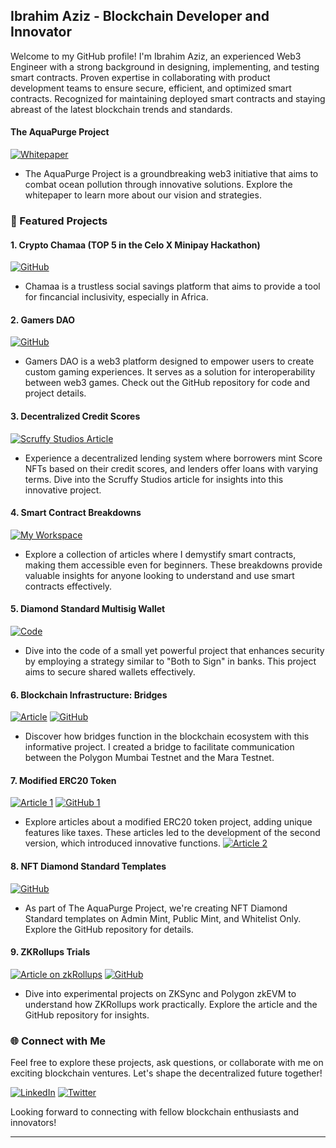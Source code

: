 ## Ibrahim Aziz - Blockchain Developer and Innovator

Welcome to my GitHub profile! I'm Ibrahim Aziz, an experienced Web3 Engineer with a strong background in designing, implementing, and testing smart contracts. Proven expertise in
collaborating with product development teams to ensure secure, efficient, and optimized smart contracts. Recognized for maintaining deployed smart contracts and staying abreast of the latest blockchain trends and standards.

#### The AquaPurge Project
[![Whitepaper](https://img.shields.io/badge/Whitepaper-PDF-blue)](https://aquapurge-project.gitbook.io/aqpp-whitepaper/)
- The AquaPurge Project is a groundbreaking web3 initiative that aims to combat ocean pollution through innovative solutions. Explore the whitepaper to learn more about our vision and strategies.

### 🚀 Featured Projects

#### 1. Crypto Chamaa (TOP 5 in the Celo X Minipay Hackathon)
[![GitHub](https://img.shields.io/badge/GitHub-Repo-brightgreen)](https://github.com/ibraziz21/crypto-chama)
- Chamaa is a trustless social savings platform that aims to provide a tool for fincancial inclusivity, especially in Africa.

#### 2. Gamers DAO
[![GitHub](https://img.shields.io/badge/GitHub-Repo-brightgreen)](https://github.com/digimindske/gamers-dao)
- Gamers DAO is a web3 platform designed to empower users to create custom gaming experiences. It serves as a solution for interoperability between web3 games. Check out the GitHub repository for code and project details.

#### 3. Decentralized Credit Scores
[![Scruffy Studios Article](https://img.shields.io/badge/Scruffy%20Studios-Article-lightgrey)](https://medium.com/coinmonks/decentralised-credit-scores-8c0439770fd3)
- Experience a decentralized lending system where borrowers mint Score NFTs based on their credit scores, and lenders offer loans with varying terms. Dive into the Scruffy Studios article for insights into this innovative project.

#### 4. Smart Contract Breakdowns
[![My Workspace](https://img.shields.io/badge/My%20Workspace-Article-orange)](https://miro.com/app/board/uXjVMu8gqC8=/?share_link_id=519860862171)
- Explore a collection of articles where I demystify smart contracts, making them accessible even for beginners. These breakdowns provide valuable insights for anyone looking to understand and use smart contracts effectively.

#### 5. Diamond Standard Multisig Wallet
[![Code](https://img.shields.io/badge/Code-Repo-blueviolet)](https://github.com/ibraziz21/dst-multisig)
- Dive into the code of a small yet powerful project that enhances security by employing a strategy similar to "Both to Sign" in banks. This project aims to secure shared wallets effectively.

#### 6. Blockchain Infrastructure: Bridges
[![Article](https://img.shields.io/badge/Article-Read-red)](https://medium.com/coinmonks/web3-infrastructure-architecture-cross-chain-token-bridge-7696286a8999)
[![GitHub](https://img.shields.io/badge/GitHub-Repo-brightgreen)](https://github.com/ibraziz21/crossbridge)
- Discover how bridges function in the blockchain ecosystem with this informative project. I created a bridge to facilitate communication between the Polygon Mumbai Testnet and the Mara Testnet.

#### 7. Modified ERC20 Token
[![Article 1](https://img.shields.io/badge/Article%201-Read-blue)](https://medium.com/coinsbench/modifying-openzeppelins-erc20-smart-contract-5cf820e7e8a6)
[![GitHub 1](https://img.shields.io/badge/GitHub%201-Repo-blueviolet)](https://github.com/Web3Talents/Week2-ModifiedERC20)
- Explore articles about a modified ERC20 token project, adding unique features like taxes. These articles led to the development of the second version, which introduced innovative functions.
[![Article 2](https://img.shields.io/badge/Article%202-Read-blue)](https://medium.com/coinmonks/modifying-erc20-smart-contracts-part-2-c5c3fb3c7479)

#### 8. NFT Diamond Standard Templates
[![GitHub](https://img.shields.io/badge/GitHub-Repo-brightgreen)](https://github.com/ibraziz21/ERC721-Template-Minters)
- As part of The AquaPurge Project, we're creating NFT Diamond Standard templates on Admin Mint, Public Mint, and Whitelist Only. Explore the GitHub repository for details.

#### 9. ZKRollups Trials
[![Article on zkRollups](https://img.shields.io/badge/Article%20on%20zkRollups-Read-blue)](https://medium.com/coinmonks/demystifying-zk-rollups-exploring-zksync-polygon-zkevm-and-starknet-5055c2047489)
[![GitHub](https://img.shields.io/badge/GitHub-Repo-brightgreen)](https://github.com/ibraziz21/ZKRollups-T-E)
- Dive into experimental projects on ZKSync and Polygon zkEVM to understand how ZKRollups work practically. Explore the article and the GitHub repository for insights.

### 🌐 Connect with Me

Feel free to explore these projects, ask questions, or collaborate with me on exciting blockchain ventures. Let's shape the decentralized future together!

[![LinkedIn](https://img.shields.io/badge/LinkedIn-Connect-blue)](https://www.linkedin.com/in/ibraziz21/)
[![Twitter](https://img.shields.io/badge/Twitter-Follow-1DA1F2)](https://twitter.com/ibraziz21)

Looking forward to connecting with fellow blockchain enthusiasts and innovators!

---
